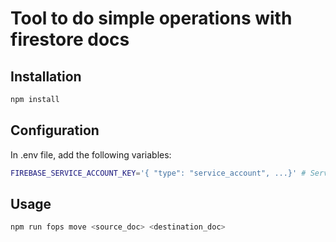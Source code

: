 # Tool to do simple operations with firestore docs

## Installation

```bash
npm install
```

## Configuration
In .env file, add the following variables:

```bash
FIREBASE_SERVICE_ACCOUNT_KEY='{ "type": "service_account", ...}' # Service account key
```

## Usage

```bash
npm run fops move <source_doc> <destination_doc>
```
